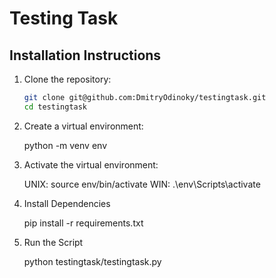 # Testing Task

## Installation Instructions

1. Clone the repository:
   ```sh
   git clone git@github.com:DmitryOdinoky/testingtask.git
   cd testingtask

2. Create a virtual environment:

   python -m venv env

3. Activate the virtual environment:

   UNIX: source env/bin/activate
   WIN: .\env\Scripts\activate

4. Install Dependencies

   pip install -r requirements.txt

5. Run the Script

   python testingtask/testingtask.py